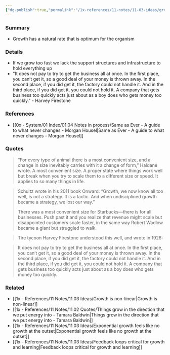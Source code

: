 ```yaml
---
{"dg-publish":true,"permalink":"/1x-references/11-notes/11-03-ideas/growth-has-a-natural-rate-that-is-optimum-for-the-organism/","title":"Growth has a natural rate that is optimum for the organism","created":"2025-07-05T08:49:20.078+03:00","updated":"2025-07-05T20:50:55.966+03:00"}
---
```



### Summary
- Growth has a natural rate that is optimum for the organism

### Details
- If we grow too fast we lack the support structures and infrastructure to hold everything up 
- "It does not pay to try to get the business all at once. In the first place, you can’t get it, so a good deal of your money is thrown away. In the second place, if you did get it, the factory could not handle it. And in the third place, if you did get it, you could not hold it. A company that gets business too quickly acts just about as a boy does who gets money too quickly." - Harvey Firestone

### References
- [[0x - System/01 Index/01.04 Notes in process/Same as Ever - A guide to what never changes - Morgan Housel\|Same as Ever - A guide to what never changes - Morgan Housel]]

### Quotes
> “For every type of animal there is a most convenient size, and a change in size inevitably carries with it a change of form,” Haldane wrote.
> A most convenient size.
> A proper state where things work well but break when you try to scale them to a different size or speed.
> It applies to so many things in life.

> Schultz wrote in his 2011 book Onward: “Growth, we now know all too well, is not a strategy. It is a tactic. And when undisciplined growth became a strategy, we lost our way.”
> 
> There was a most convenient size for Starbucks—there is for all businesses. Push past it and you realize that revenue might scale but disappointed customers scale faster, in the same way Robert Wadlow became a giant but struggled to walk.

> Tire tycoon Harvey Firestone understood this well, and wrote in 1926:

> It does not pay to try to get the business all at once. In the first place, you can’t get it, so a good deal of your money is thrown away. In the second place, if you did get it, the factory could not handle it. And in the third place, if you did get it, you could not hold it. A company that gets business too quickly acts just about as a boy does who gets money too quickly.

### Related
- [[1x - References/11 Notes/11.03 Ideas/Growth is non-linear\|Growth is non-linear]]
- [[1x - References/11 Notes/11.02 Quotes/Things grow in the direction that we put energy into - Tamara Baldwin\|Things grow in the direction that we put energy into - Tamara Baldwin]]
- [[1x - References/11 Notes/11.03 Ideas/Exponential growth feels like no growth at the outset\|Exponential growth feels like no growth at the outset]]
- [[1x - References/11 Notes/11.03 Ideas/Feedback loops critical for growth and learning\|Feedback loops critical for growth and learning]]